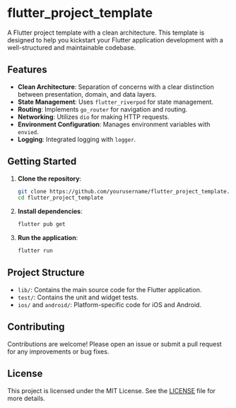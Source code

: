 # flutter_project_template

A Flutter project template with a clean architecture. This template is designed to help you kickstart your Flutter application development with a well-structured and maintainable codebase.

## Features

- **Clean Architecture**: Separation of concerns with a clear distinction between presentation, domain, and data layers.
- **State Management**: Uses `flutter_riverpod` for state management.
- **Routing**: Implements `go_router` for navigation and routing.
- **Networking**: Utilizes `dio` for making HTTP requests.
- **Environment Configuration**: Manages environment variables with `envied`.
- **Logging**: Integrated logging with `logger`.

## Getting Started

1. **Clone the repository**:
    ```sh
    git clone https://github.com/yourusername/flutter_project_template.git
    cd flutter_project_template
    ```

2. **Install dependencies**:
    ```sh
    flutter pub get
    ```

3. **Run the application**:
    ```sh
    flutter run
    ```

## Project Structure

- `lib/`: Contains the main source code for the Flutter application.
- `test/`: Contains the unit and widget tests.
- `ios/` and `android/`: Platform-specific code for iOS and Android.

## Contributing

Contributions are welcome! Please open an issue or submit a pull request for any improvements or bug fixes.

## License

This project is licensed under the MIT License. See the [LICENSE](LICENSE) file for more details.
